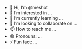 - 👋 Hi, I’m @meshot
- 👀 I’m interested in ...
- 🌱 I’m currently learning ...
- 💞️ I’m looking to collaborate on ...
- 📫 How to reach me ...
- 😄 Pronouns: ...
- ⚡ Fun fact: ...

<!---
meshot/meshot is a ✨ special ✨ repository because its `README.md` (this file) appears on your GitHub profile.
You can click the Preview link to take a look at your changes.
--->
